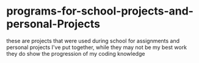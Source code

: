 # programs-for-school-projects-and-personal-Projects
these are projects that were used during school for assignments and personal projects I've put together, while they may not be my best work they do show the progression of my coding knowledge
